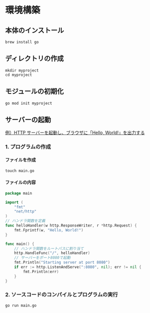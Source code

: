 # 環境構築

## 本体のインストール

```shell
brew install go
```

## ディレクトリの作成

```shell
mkdir myproject
cd myproject
```

## モジュールの初期化

```shell
go mod init myproject
```

## サーバーの起動

<u>例）HTTP サーバーを起動し、ブラウザに「Hello, World!」を出力する</u>

### 1. プログラムの作成

#### ファイルを作成

```shell
touch main.go
```

#### ファイルの内容

```go
package main

import (
    "fmt"
    "net/http"
)
// ハンドラ関数を定義
func helloHandler(w http.ResponseWriter, r *http.Request) {
    fmt.Fprintf(w, "Hello, World!")
}

func main() {
    // ハンドラ関数をルートパスに割り当て
    http.HandleFunc("/", helloHandler)
    // サーバーをポート8080で起動
    fmt.Println("Starting server at port 8080")
    if err := http.ListenAndServe(":8080", nil); err != nil {
        fmt.Println(err)
    }
}
```

### 2. ソースコードのコンパイルとプログラムの実行

```shell
go run main.go
```
